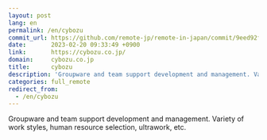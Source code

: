 ```yaml
---
layout: post
lang: en
permalink: /en/cybozu
commit_url: https://github.com/remote-jp/remote-in-japan/commit/9eed92f0774c582d59dd05d6e0ce960312de3522
date:       2023-02-20 09:33:49 +0900
link:       https://cybozu.co.jp/
domain:     cybozu.co.jp
title:      cybozu
description: 'Groupware and team support development and management. Variety of work styles, human resource selection, ultrawork, etc.'
categories: full_remote
redirect_from:
  - /en/cybozu
---
```


<p>Groupware and team support development and management. Variety of work styles, human resource selection, ultrawork, etc.</p>
